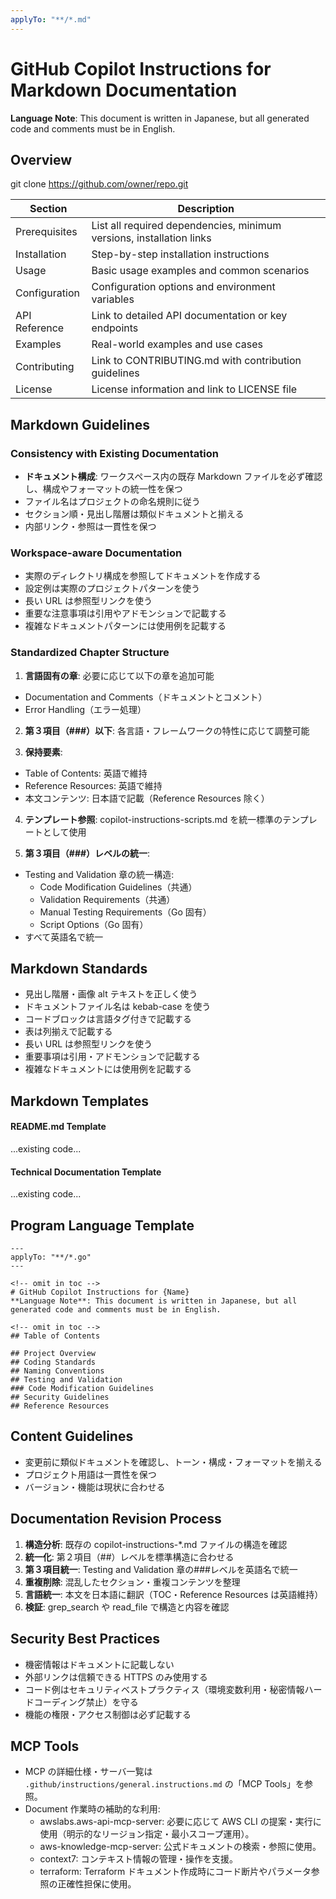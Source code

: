 ```yaml
---
applyTo: "**/*.md"
---
```


<!-- omit in toc -->

# GitHub Copilot Instructions for Markdown Documentation

**Language Note**: This document is written in Japanese, but all generated code and comments must be in English.

## Overview

git clone https://github.com/owner/repo.git

| Section       | Description                                                          |
| ------------- | -------------------------------------------------------------------- |
| Prerequisites | List all required dependencies, minimum versions, installation links |
| Installation  | Step-by-step installation instructions                               |
| Usage         | Basic usage examples and common scenarios                            |
| Configuration | Configuration options and environment variables                      |
| API Reference | Link to detailed API documentation or key endpoints                  |
| Examples      | Real-world examples and use cases                                    |
| Contributing  | Link to CONTRIBUTING.md with contribution guidelines                 |
| License       | License information and link to LICENSE file                         |

## Markdown Guidelines

### Consistency with Existing Documentation

- **ドキュメント構成**: ワークスペース内の既存 Markdown ファイルを必ず確認し、構成やフォーマットの統一性を保つ
- ファイル名はプロジェクトの命名規則に従う
- セクション順・見出し階層は類似ドキュメントと揃える
- 内部リンク・参照は一貫性を保つ

### Workspace-aware Documentation

- 実際のディレクトリ構成を参照してドキュメントを作成する
- 設定例は実際のプロジェクトパターンを使う
- 長い URL は参照型リンクを使う
- 重要な注意事項は引用やアドモンションで記載する
- 複雑なドキュメントパターンには使用例を記載する

### Standardized Chapter Structure

1. **言語固有の章**: 必要に応じて以下の章を追加可能

- Documentation and Comments（ドキュメントとコメント）
- Error Handling（エラー処理）

2. **第３項目（###）以下**: 各言語・フレームワークの特性に応じて調整可能

3. **保持要素**:

- Table of Contents: 英語で維持
- Reference Resources: 英語で維持
- 本文コンテンツ: 日本語で記載（Reference Resources 除く）

4. **テンプレート参照**: copilot-instructions-scripts.md を統一標準のテンプレートとして使用

5. **第３項目（###）レベルの統一**:

- Testing and Validation 章の統一構造:
  - Code Modification Guidelines（共通）
  - Validation Requirements（共通）
  - Manual Testing Requirements（Go 固有）
  - Script Options（Go 固有）
- すべて英語名で統一

## Markdown Standards

- 見出し階層・画像 alt テキストを正しく使う
- ドキュメントファイル名は kebab-case を使う
- コードブロックは言語タグ付きで記載する
- 表は列揃えで記載する
- 長い URL は参照型リンクを使う
- 重要事項は引用・アドモンションで記載する
- 複雑なドキュメントには使用例を記載する

## Markdown Templates

#### README.md Template

...existing code...

#### Technical Documentation Template

...existing code...

## Program Language Template

```
---
applyTo: "**/*.go"
---

<!-- omit in toc -->
# GitHub Copilot Instructions for {Name}
**Language Note**: This document is written in Japanese, but all generated code and comments must be in English.

<!-- omit in toc -->
## Table of Contents

## Project Overview
## Coding Standards
## Naming Conventions
## Testing and Validation
### Code Modification Guidelines
## Security Guidelines
## Reference Resources

```

## Content Guidelines

- 変更前に類似ドキュメントを確認し、トーン・構成・フォーマットを揃える
- プロジェクト用語は一貫性を保つ
- バージョン・機能は現状に合わせる

## Documentation Revision Process

1. **構造分析**: 既存の copilot-instructions-\*.md ファイルの構造を確認
2. **統一化**: 第２項目（##）レベルを標準構造に合わせる
3. **第３項目統一**: Testing and Validation 章の###レベルを英語名で統一
4. **重複削除**: 混乱したセクション・重複コンテンツを整理
5. **言語統一**: 本文を日本語に翻訳（TOC・Reference Resources は英語維持）
6. **検証**: grep_search や read_file で構造と内容を確認

## Security Best Practices

- 機密情報はドキュメントに記載しない
- 外部リンクは信頼できる HTTPS のみ使用する
- コード例はセキュリティベストプラクティス（環境変数利用・秘密情報ハードコーディング禁止）を守る
- 機能の権限・アクセス制御は必ず記載する

## MCP Tools

- MCP の詳細仕様・サーバ一覧は `.github/instructions/general.instructions.md` の「MCP Tools」を参照。
- Document 作業時の補助的な利用:
  - awslabs.aws-api-mcp-server: 必要に応じて AWS CLI の提案・実行に使用（明示的なリージョン指定・最小スコープ運用）。
  - aws-knowledge-mcp-server: 公式ドキュメントの検索・参照に使用。
  - context7: コンテキスト情報の管理・操作を支援。
  - terraform: Terraform ドキュメント作成時にコード断片やパラメータ参照の正確性担保に使用。
